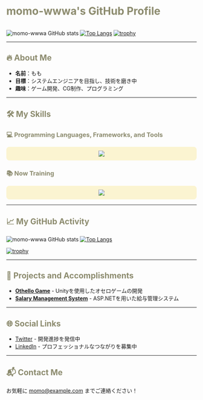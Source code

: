 # <span style="color:#8c8b6e">momo-wwwa's GitHub Profile</span>

<div align="center">
    <img src="https://img.shields.io/badge/Background-%23fbf4d1?style=for-the-badge&labelColor=%23fbf4d1&color=%23fbf4d1" height="0" width="600px" />
</div>

![momo-wwwa GitHub stats](https://github-readme-stats.vercel.app/api?username=momo-wwwa&show_icons=true&theme=vue-dark&bg_color=fbf4d1&title_color=8c8b6e&icon_color=fbb29c)
[![Top Langs](https://github-readme-stats.vercel.app/api/top-langs/?username=momo-wwwa&layout=compact&theme=vue-dark&bg_color=fbf4d1&title_color=8c8b6e&icon_color=fbb29c)](https://github.com/anuraghazra/github-readme-stats)
[![trophy](https://github-profile-trophy.vercel.app/?username=momo-wwwa&theme=discord&column=3&margin-w=15&margin-h=15&no-frame=true&no-bg=true&bg_color=fbf4d1&title_color=8c8b6e)](https://github.com/ryo-ma/github-profile-trophy)

---

## <span style="color:#8c8b6e">🔥 About Me</span>

- **名前**：もも
- **目標**：システムエンジニアを目指し、技術を磨き中
- **趣味**：ゲーム開発、CG制作、プログラミング

---

## <span style="color:#8c8b6e">🛠 My Skills</span>

### <span style="color:#8c8b6e">💻 Programming Languages, Frameworks, and Tools</span>
<div align="center" style="background-color:#fbf4d1; padding:10px; border-radius:8px;">
    <img src="https://skillicons.dev/icons?i=html,css,js,c,unity,python,java,typescript,firebase,react,github,vscode,discord,php" /> 
</div>

### <span style="color:#8c8b6e">📚 Now Training</span>
<div align="center" style="background-color:#fbf4d1; padding:10px; border-radius:8px;">
    <img src="https://skillicons.dev/icons?i=react,firebase,typescript,github" /> 
</div>

---

## <span style="color:#8c8b6e">📈 My GitHub Activity</span>

![momo-wwwa GitHub stats](https://github-readme-stats.vercel.app/api?username=momo-wwwa&show_icons=true&theme=vue-dark&bg_color=fbf4d1&title_color=8c8b6e&icon_color=fbb29c)
[![Top Langs](https://github-readme-stats.vercel.app/api/top-langs/?username=momo-wwwa&layout=compact&theme=vue-dark&bg_color=fbf4d1&title_color=8c8b6e&icon_color=fbb29c)](https://github.com/anuraghazra/github-readme-stats)

[![trophy](https://github-profile-trophy.vercel.app/?username=momo-wwwa&theme=discord&column=3&margin-w=15&margin-h=15&no-frame=true&no-bg=true&bg_color=fbf4d1&title_color=8c8b6e)](https://github.com/ryo-ma/github-profile-trophy)

---

## <span style="color:#8c8b6e">🚀 Projects and Accomplishments</span>

- **[Othello Game](https://github.com/momo-wwwa/othello)** - Unityを使用したオセロゲームの開発
- **[Salary Management System](https://github.com/momo-wwwa/salary-management)** - ASP.NETを用いた給与管理システム

---

## <span style="color:#8c8b6e">🌐 Social Links</span>
- [Twitter](https://twitter.com/username) - 開発進捗を発信中
- [LinkedIn](https://linkedin.com/in/username) - プロフェッショナルなつながりを募集中

---

## <span style="color:#8c8b6e">📬 Contact Me</span>
お気軽に [momo@example.com](mailto:momo@example.com) までご連絡ください！
